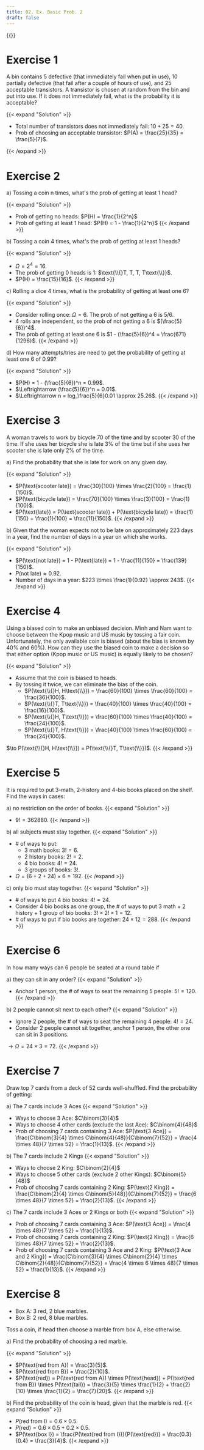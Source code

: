 ```yaml
---
title: 02. Ex. Basic Prob. 2
draft: false
---
```

{{<toc>}}

# Exercise 1
A bin contains 5 defective (that immediately fail when put in use), 10 partially defective (that fail after a couple of hours of use), and 25 acceptable transistors. A transistor is chosen at random from the bin and put into use. If it does not immediately fail, what is the probability it is acceptable?

{{< expand "Solution" >}}

- Total number of transistors does not immediately fail: $10 + 25 = 40$.
- Prob of choosing an acceptable transistor: $P(A) = \frac{25}{35} = \frac{5}{7}$.

{{< /expand >}}

# Exercise 2
a) Tossing a coin n times, what's the prob of getting at least 1 head?

{{< expand "Solution" >}}
- Prob of getting no heads: $P(H) = \frac{1}{2^n}$
- Prob of getting at least 1 head: $P(H) = 1 - \frac{1}{2^n}$
{{< /expand >}}

b) Tossing a coin 4 times, what's the prob of getting at least 1 heads?

{{< expand "Solution" >}}
- $\Omega = 2^4 = 16$.
- The prob of getting 0 heads is 1: $\text{\\{}T, T, T, T\text{\\}}$.
- $P(H) = \frac{15}{16}$.
{{< /expand >}}

c) Rolling a dice 4 times, what is the probability of getting at least one 6?

{{< expand "Solution" >}}
- Consider rolling once: $\Omega = 6$. The prob of not getting a 6 is 5/6.
- 4 rolls are independent, so the prob of not getting a 6 is $(\frac{5}{6})^4$.
- The prob of getting at least one 6 is $1 - (\frac{5}{6})^4 = \frac{671}{1296}$.
{{< /expand >}}

d) How many attempts/tries are need to get the probability of getting at least one 6 of 0.99?

{{< expand "Solution" >}}
- $P(H) = 1 - (\frac{5}{6})^n = 0.99$.
- $\Leftrightarrow (\frac{5}{6})^n = 0.01$.
- $\Leftrightarrow n = log_\frac{5}{6}0.01 \approx 25.26$.
{{< /expand >}}

# Exercise 3
A woman travels to work by bicycle $70%$ of the time and by scooter $30%$ of the time. If she uses her bicycle she is late 3% of the time but if she uses her scooter she is late only 2% of the time.

a) Find the probability that she is late for work on any given day.

{{< expand "Solution" >}}
- $P(\text{scooter late}) = \frac{30}{100} \times \frac{2}{100} = \frac{1}{150}$.
- $P(\text{bicycle late}) = \frac{70}{100} \times \frac{3}{100} = \frac{1}{100}$.
- $P(\text{late}) = P(\text{scooter late}) + P(\text{bicycle late}) = \frac{1}{150} + \frac{1}{100} = \frac{11}{150}$.
{{< /expand >}}

b) Given that the woman expects not to be late on approximately 223 days in a year, find the number of days in a year on which she works.

{{< expand "Solution" >}}
- $P(\text{not late}) = 1 - P(\text{late}) = 1 - \frac{11}{150} = \frac{139}{150}$.
- $P(\text{not late}) \approx 0.92$.
- Number of days in a year: $223 \times \frac{1}{0.92} \approx 243$.
{{< /expand >}}

# Exercise 4
Using a biased coin to make an unbiased decision. Minh and Nam want to choose between the Kpop music and US music by tossing a fair coin. Unfortunately, the only available coin is biased (about the bias is known by 40% and 60%). How can they use the biased coin to make a decision so that either option (Kpop music or US music) is equally likely to be chosen?

{{< expand "Solution" >}}
- Assume that the coin is biased to heads.
- By tossing it twice, we can eliminate the bias of the coin.
  - $P(\text{\\{}H, H\text{\\}}) = \frac{60}{100} \times \frac{60}{100} = \frac{36}{100}$.
  - $P(\text{\\{}T, T\text{\\}}) = \frac{40}{100} \times \frac{40}{100} = \frac{16}{100}$.
  - $P(\text{\\{}H, T\text{\\}}) = \frac{60}{100} \times \frac{40}{100} = \frac{24}{100}$.
  - $P(\text{\\{}T, H\text{\\}}) = \frac{40}{100} \times \frac{60}{100} = \frac{24}{100}$.

$\to P(\text{\\{}H, H\text{\\}}) = P(\text{\\{}T, T\text{\\}})$.
{{< /expand >}}

# Exercise 5
It is required to put 3-math, 2-history and 4-bio books placed on the shelf. Find the ways in cases:

a) no restriction on the order of books.
{{< expand "Solution" >}}
- $9! = 362880$.
{{< /expand >}}

b) all subjects must stay together.
{{< expand "Solution" >}}
- \# of ways to put:
  - 3 math books: $3! = 6$.
  - 2 history books: $2! = 2$.
  - 4 bio books: $4! = 24$.
  - 3 groups of books: $3!$.
- $\Omega = (6+2+24) \times 6 = 192$.
{{< /expand >}}

c) only bio must stay together.
{{< expand "Solution" >}}
- \# of ways to put 4 bio books: $4! = 24$.
- Consider 4 bio books as one group, the \# of ways to put 3 math + 2 history + 1 group of bio books: $3! \times 2! \times 1 = 12$.
- \# of ways to put if bio books are together: $24 \times 12 = 288$.
{{< /expand >}}

# Exercise 6
In how many ways can 6 people be seated at a round table if

a) they can sit in any order?
{{< expand "Solution" >}}
- Anchor 1 person, the \# of ways to seat the remaining 5 people: $5! = 120$.
{{< /expand >}}

b) 2 people cannot sit next to each other?
{{< expand "Solution" >}}
- Ignore 2 people, the \# of ways to seat the remaining 4 people: $4! = 24$.
- Consider 2 people cannot sit together, anchor 1 person, the other one can sit in 3 positions.

$\to \Omega = 24 \times 3 = 72$.
{{< /expand >}}

# Exercise 7
Draw top 7 cards from a deck of 52 cards well-shuffled. Find the probability of getting:

a) The 7 cards include 3 Aces
{{< expand "Solution" >}}
- Ways to choose 3 Ace: $C\binom{3}{4}$
- Ways to choose 4 other cards (exclude the last Ace): $C\binom{4}{48}$
- Prob of choosing 7 cards containing 3 Ace: $P(\text{3 Ace}) = \frac{C\binom{3}{4} \times C\binom{4}{48}}{C\binom{7}{52}} = \frac{4 \times 48}{7 \times 52} = \frac{1}{13}$.
{{< /expand >}}

b) The 7 cards include 2 Kings
{{< expand "Solution" >}}
- Ways to choose 2 King: $C\binom{2}{4}$
- Ways to choose 5 other cards (exclude 2 other Kings): $C\binom{5}{48}$
- Prob of choosing 7 cards containing 2 King: $P(\text{2 King}) = \frac{C\binom{2}{4} \times C\binom{5}{48}}{C\binom{7}{52}} = \frac{6 \times 48}{7 \times 52} = \frac{2}{13}$.
{{< /expand >}}

c) The 7 cards include 3 Aces or 2 Kings or both
{{< expand "Solution" >}}
- Prob of choosing 7 cards containing 3 Ace: $P(\text{3 Ace}) = \frac{4 \times 48}{7 \times 52} = \frac{1}{13}$.
- Prob of choosing 7 cards containing 2 King: $P(\text{2 King}) = \frac{6 \times 48}{7 \times 52} = \frac{2}{13}$.
- Prob of choosing 7 cards containing 3 Ace and 2 King: $P(\text{3 Ace and 2 King}) = \frac{C\binom{3}{4} \times C\binom{2}{4} \times C\binom{2}{48}}{C\binom{7}{52}} = \frac{4 \times 6 \times 48}{7 \times 52} = \frac{1}{13}$.
{{< /expand >}}

# Exercise 8
- Box A: 3 red, 2 blue marbles.
- Box B: 2 red, 8 blue marbles.

Toss a coin, if head then choose a marble from box A, else otherwise.

a) Find the probability of choosing a red marble.

{{< expand "Solution" >}}
- $P(\text{red from A}) = \frac{3}{5}$.
- $P(\text{red from B}) = \frac{2}{10}$.
- $P(\text{red}) = P(\text{red from A}) \times P(\text{head}) + P(\text{red from B}) \times P(\text{tail}) = \frac{3}{5} \times \frac{1}{2} + \frac{2}{10} \times \frac{1}{2} = \frac{7}{20}$.
{{< /expand >}}

b) Find the probability of the coin is head, given that the marble is red.
{{< expand "Solution" >}}
- $P(\text{red from I}) = 0.6 \times 0.5$.
- $P(\text{red}) = 0.6 \times 0.5 + 0.2 \times 0.5$.
- $P(\text{box I}) = \frac{P(\text{red from I})}{P(\text{red})} = \frac{0.3}{0.4} = \frac{3}{4}$.
{{< /expand >}}